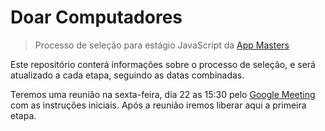 # Doar Computadores

> Processo de seleção para estágio JavaScript da [App Masters](https://appmasters.io)

Este repositório conterá informações sobre o processo de seleção, e será atualizado a cada etapa, seguindo as datas combinadas.

Teremos uma reunião na sexta-feira, dia 22 as 15:30 pelo [Google Meeting](https://meet.google.com/xok-dxre-krs) com as instruções iniciais. Após a reunião iremos liberar aqui a primeira etapa.
